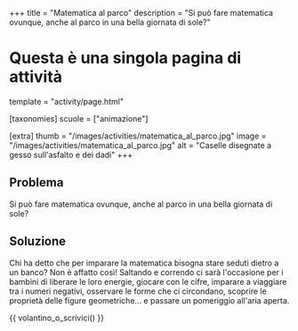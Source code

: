 +++
title = "Matematica al parco"
description = "Si può fare matematica ovunque, anche al parco in una bella giornata di sole?"

# Questa è una singola pagina di attività
template = "activity/page.html"

[taxonomies]
scuole = ["animazione"]

[extra]
thumb = "/images/activities/matematica_al_parco.jpg"
image = "/images/activities/matematica_al_parco.jpg"
alt = "Caselle disegnate a gesso sull'asfalto e dei dadi"
+++
## Problema

Si può fare matematica ovunque, anche al parco in una bella giornata di sole?

## Soluzione

Chi ha detto che per imparare la matematica bisogna stare seduti dietro a un banco?
Non è affatto così! Saltando e correndo ci sarà l'occasione per i bambini di
liberare le loro energie, giocare con le cifre, imparare a viaggiare tra i
numeri negativi, osservare le forme che ci circondano, scoprire le proprietà
delle figure geometriche... e passare un pomeriggio all'aria aperta.

{{ volantino_o_scrivici() }}
